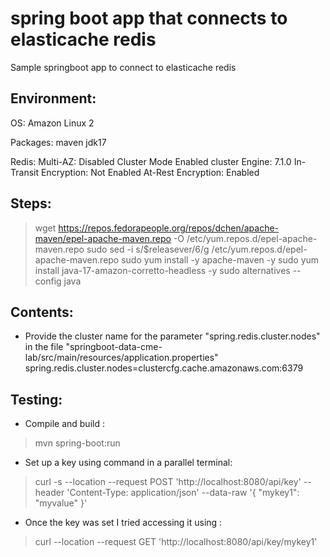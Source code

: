 # spring boot app that connects to elasticache redis
Sample springboot app to connect to elasticache redis

Environment:
------------
OS: Amazon Linux 2

Packages:
maven
jdk17

Redis:
Multi-AZ: Disabled
Cluster Mode Enabled cluster 
Engine: 7.1.0
In-Transit Encryption:	Not Enabled
At-Rest Encryption:	Enabled

Steps:
-----
> wget https://repos.fedorapeople.org/repos/dchen/apache-maven/epel-apache-maven.repo -O /etc/yum.repos.d/epel-apache-maven.repo
> sudo sed -i s/\$releasever/6/g /etc/yum.repos.d/epel-apache-maven.repo
> sudo yum install -y apache-maven -y
> sudo yum install java-17-amazon-corretto-headless -y 
> sudo alternatives --config java


Contents:
--------
- Provide the cluster name for the parameter "spring.redis.cluster.nodes" in the file "springboot-data-cme-lab/src/main/resources/application.properties"
spring.redis.cluster.nodes=clustercfg.cache.amazonaws.com:6379

Testing:
--------
- Compile and build : 
> mvn spring-boot:run

- Set up a key using command in a parallel terminal: 
> curl -s --location --request POST 'http://localhost:8080/api/key' --header 'Content-Type: application/json' --data-raw '{ "mykey1": "myvalue" }'

- Once the key was set I tried accessing it using : 
> curl --location --request GET 'http://localhost:8080/api/key/mykey1'
